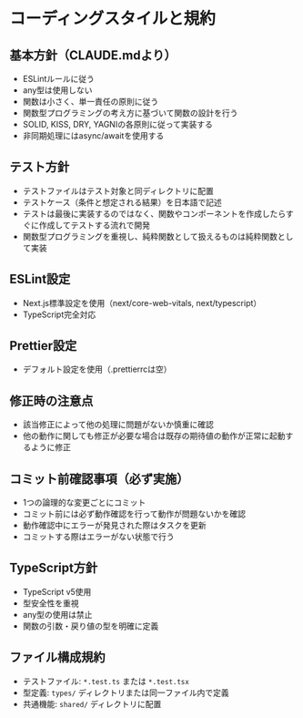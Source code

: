 # コーディングスタイルと規約

## 基本方針（CLAUDE.mdより）
- ESLintルールに従う
- any型は使用しない
- 関数は小さく、単一責任の原則に従う
- 関数型プログラミングの考え方に基づいて関数の設計を行う
- SOLID, KISS, DRY, YAGNIの各原則に従って実装する
- 非同期処理にはasync/awaitを使用する

## テスト方針
- テストファイルはテスト対象と同ディレクトリに配置
- テストケース（条件と想定される結果）を日本語で記述
- テストは最後に実装するのではなく、関数やコンポーネントを作成したらすぐに作成してテストする流れで開発
- 関数型プログラミングを重視し、純粋関数として扱えるものは純粋関数として実装

## ESLint設定
- Next.js標準設定を使用（next/core-web-vitals, next/typescript）
- TypeScript完全対応

## Prettier設定
- デフォルト設定を使用（.prettierrcは空）

## 修正時の注意点
- 該当修正によって他の処理に問題がないか慎重に確認
- 他の動作に関しても修正が必要な場合は既存の期待値の動作が正常に起動するように修正

## コミット前確認事項（必ず実施）
- 1つの論理的な変更ごとにコミット
- コミット前には必ず動作確認を行って動作が問題ないかを確認
- 動作確認中にエラーが発見された際はタスクを更新
- コミットする際はエラーがない状態で行う

## TypeScript方針
- TypeScript v5使用
- 型安全性を重視
- any型の使用は禁止
- 関数の引数・戻り値の型を明確に定義

## ファイル構成規約
- テストファイル: `*.test.ts` または `*.test.tsx`
- 型定義: `types/` ディレクトリまたは同一ファイル内で定義
- 共通機能: `shared/` ディレクトリに配置